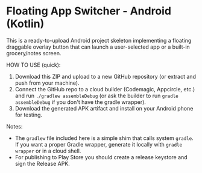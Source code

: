 # Floating App Switcher - Android (Kotlin)

This is a ready-to-upload Android project skeleton implementing a floating draggable overlay button
that can launch a user-selected app or a built-in grocery/notes screen.

HOW TO USE (quick):
1. Download this ZIP and upload to a new GitHub repository (or extract and push from your machine).
2. Connect the GitHub repo to a cloud builder (Codemagic, Appcircle, etc.) and run `./gradlew assembleDebug`
   (or ask the builder to run `gradle assembleDebug` if you don't have the gradle wrapper).
3. Download the generated APK artifact and install on your Android phone for testing.

Notes:
- The `gradlew` file included here is a simple shim that calls system `gradle`. If you want a proper Gradle wrapper,
  generate it locally with `gradle wrapper` or in a cloud shell.
- For publishing to Play Store you should create a release keystore and sign the Release APK.
